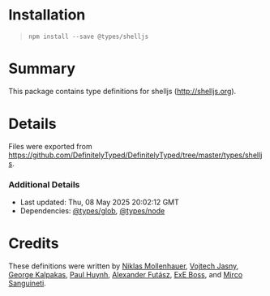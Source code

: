 # Installation
> `npm install --save @types/shelljs`

# Summary
This package contains type definitions for shelljs (http://shelljs.org).

# Details
Files were exported from https://github.com/DefinitelyTyped/DefinitelyTyped/tree/master/types/shelljs.

### Additional Details
 * Last updated: Thu, 08 May 2025 20:02:12 GMT
 * Dependencies: [@types/glob](https://npmjs.com/package/@types/glob), [@types/node](https://npmjs.com/package/@types/node)

# Credits
These definitions were written by [Niklas Mollenhauer](https://github.com/nikeee), [Vojtech Jasny](https://github.com/voy), [George Kalpakas](https://github.com/gkalpak), [Paul Huynh](https://github.com/pheromonez), [Alexander Futász](https://github.com/aldafu), [ExE Boss](https://github.com/ExE-Boss), and [Mirco Sanguineti](https://github.com/msanguineti).
